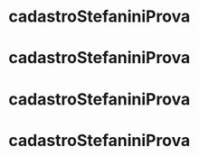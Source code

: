 # cadastroStefaniniProva
# cadastroStefaniniProva
# cadastroStefaniniProva
# cadastroStefaniniProva
